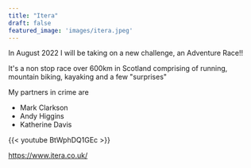 ```yaml
---
title: "Itera"
draft: false
featured_image: 'images/itera.jpeg'
---
```


In August 2022 I will be taking on a new challenge, an Adventure Race!!

It's a non stop race over 600km in Scotland comprising of running, mountain biking, kayaking and a few "surprises"

My partners in crime are 

- Mark Clarkson
- Andy Higgins
- Katherine Davis

{{< youtube BtWphDQ1GEc >}}

https://www.itera.co.uk/
